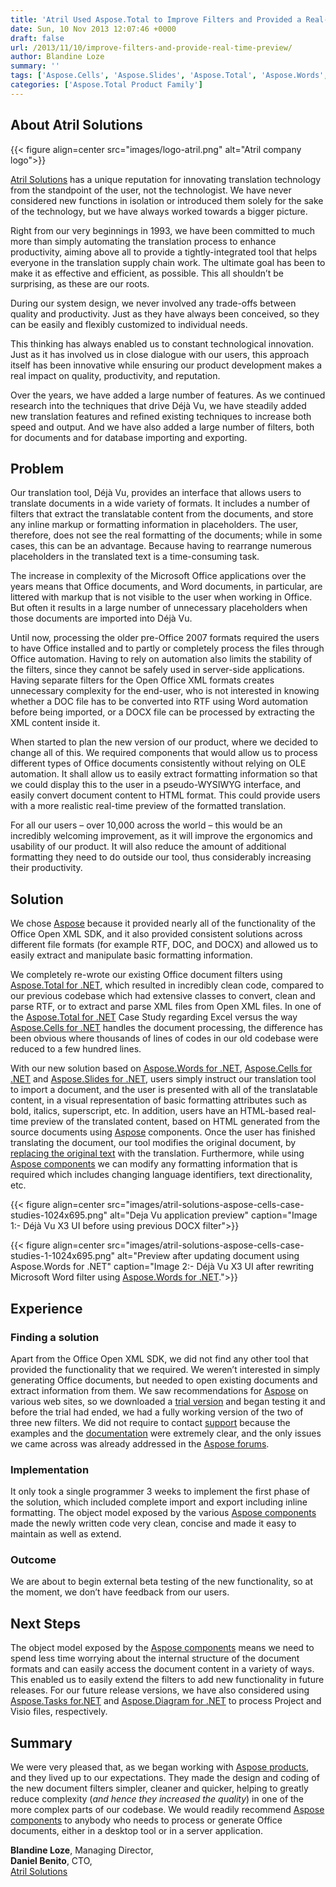 ```yaml
---
title: 'Atril Used Aspose.Total to Improve Filters and Provided a Real-Time Preview in Déjà Vu Translation Tool'
date: Sun, 10 Nov 2013 12:07:46 +0000
draft: false
url: /2013/11/10/improve-filters-and-provide-real-time-preview/
author: Blandine Loze
summary: ''
tags: ['Aspose.Cells', 'Aspose.Slides', 'Aspose.Total', 'Aspose.Words', 'Find and replace text in Excel file', 'Find and replace text in Word file', 'Success Stories']
categories: ['Aspose.Total Product Family']
---
```


## About Atril Solutions



{{< figure align=center src="images/logo-atril.png" alt="Atril company logo">}}


[Atril Solutions][1] has a unique reputation for innovating translation technology from the standpoint of the user, not the technologist. We have never considered new functions in isolation or introduced them solely for the sake of the technology, but we have always worked towards a bigger picture.

Right from our very beginnings in 1993, we have been committed to much more than simply automating the translation process to enhance productivity, aiming above all to provide a tightly-integrated tool that helps everyone in the translation supply chain work. The ultimate goal has been to make it as effective and efficient, as possible. This all shouldn’t be surprising, as these are our roots.

During our system design, we never involved any trade-offs between quality and productivity. Just as they have always been conceived, so they can be easily and flexibly customized to individual needs.

This thinking has always enabled us to constant technological innovation. Just as it has involved us in close dialogue with our users, this approach itself has been innovative while ensuring our product development makes a real impact on quality, productivity, and reputation.

Over the years, we have added a large number of features. As we continued research into the techniques that drive Déjà Vu, we have steadily added new translation features and refined existing techniques to increase both speed and output. And we have also added a large number of filters, both for documents and for database importing and exporting.

## Problem

Our translation tool, Déjà Vu, provides an interface that allows users to translate documents in a wide variety of formats. It includes a number of filters that extract the translatable content from the documents, and store any inline markup or formatting information in placeholders. The user, therefore, does not see the real formatting of the documents; while in some cases, this can be an advantage. Because having to rearrange numerous placeholders in the translated text is a time-consuming task.

The increase in complexity of the Microsoft Office applications over the years means that Office documents, and Word documents, in particular, are littered with markup that is not visible to the user when working in Office. But often it results in a large number of unnecessary placeholders when those documents are imported into Déjà Vu.

Until now, processing the older pre-Office 2007 formats required the users to have Office installed and to partly or completely process the files through Office automation. Having to rely on automation also limits the stability of the filters, since they cannot be safely used in server-side applications. Having separate filters for the Open Office XML formats creates unnecessary complexity for the end-user, who is not interested in knowing whether a DOC file has to be converted into RTF using Word automation before being imported, or a DOCX file can be processed by extracting the XML content inside it.

When started to plan the new version of our product, where we decided to change all of this. We required components that would allow us to process different types of Office documents consistently without relying on OLE automation. It shall allow us to easily extract formatting information so that we could display this to the user in a pseudo-WYSIWYG interface, and easily convert document content to HTML format. This could provide users with a more realistic real-time preview of the formatted translation.

For all our users – over 10,000 across the world – this would be an incredibly welcoming improvement, as it will improve the ergonomics and usability of our product. It will also reduce the amount of additional formatting they need to do outside our tool, thus considerably increasing their productivity.

## Solution

We chose [Aspose][2] because it provided nearly all of the functionality of the Office Open XML SDK, and it also provided consistent solutions across different file formats (for example RTF, DOC, and DOCX) and allowed us to easily extract and manipulate basic formatting information.

We completely re-wrote our existing Office document filters using [Aspose.Total for .NET][3], which resulted in incredibly clean code, compared to our previous codebase which had extensive classes to convert, clean and parse RTF, or to extract and parse XML files from Open XML files. In one of the [Aspose.Total for .NET][4] Case Study regarding Excel versus the way [Aspose.Cells for .NET][5] handles the document processing, the difference has been obvious where thousands of lines of codes in our old codebase were reduced to a few hundred lines.

With our new solution based on [Aspose.Words for .NET][6], [Aspose.Cells for .NET][7] and [Aspose.Slides for .NET][8], users simply instruct our translation tool to import a document, and the user is presented with all of the translatable content, in a visual representation of basic formatting attributes such as bold, italics, superscript, etc. In addition, users have an HTML-based real-time preview of the translated content, based on HTML generated from the source documents using [Aspose][9] components. Once the user has finished translating the document, our tool modifies the original document, by [replacing the original text][10] with the translation. Furthermore, while using [Aspose components][11] we can modify any formatting information that is required which includes changing language identifiers, text directionality, etc.



{{< figure align=center src="images/atril-solutions-aspose-cells-case-studies-1024x695.png" alt="Deja Vu application preview" caption="Image 1:- Déjà Vu X3 UI before using previous DOCX filter">}}




{{< figure align=center src="images/atril-solutions-aspose-cells-case-studies-1-1024x695.png" alt="Preview after updating document using Aspose.Words for .NET" caption="Image 2:- Déjà Vu X3 UI after rewriting Microsoft Word filter using [Aspose.Words for .NET](https://products.aspose.com/words/net).">}}


## Experience

### **Finding a solution**

Apart from the Office Open XML SDK, we did not find any other tool that provided the functionality that we required. We weren’t interested in simply generating Office documents, but needed to open existing documents and extract information from them. We saw recommendations for [Aspose][12] on various web sites, so we downloaded a [trial version][13] and began testing it and before the trial had ended, we had a fully working version of the two of three new filters. We did not require to contact [support][14] because the examples and the [documentation][15] were extremely clear, and the only issues we came across was already addressed in the [Aspose forums][16].

### **Implementation**

It only took a single programmer 3 weeks to implement the first phase of the solution, which included complete import and export including inline formatting. The object model exposed by the various [Aspose components][17] made the newly written code very clean, concise and made it easy to maintain as well as extend.

### **Outcome**

We are about to begin external beta testing of the new functionality, so at the moment, we don’t have feedback from our users.

## Next Steps

The object model exposed by the [Aspose components][18] means we need to spend less time worrying about the internal structure of the document formats and can easily access the document content in a variety of ways. This enabled us to easily extend the filters to add new functionality in future releases. For our future release versions, we have also considered using [Aspose.Tasks for.NET][19] and [Aspose.Diagram for .NET][20] to process Project and Visio files, respectively.

## Summary

We were very pleased that, as we began working with [Aspose products][21], and they lived up to our expectations. They made the design and coding of the new document filters simpler, cleaner and quicker, helping to greatly reduce complexity (_and hence they increased the quality_) in one of the more complex parts of our codebase. We would readily recommend [Aspose components][22] to anybody who needs to process or generate Office documents, either in a desktop tool or in a server application.

**Blandine Loze**, Managing Director,  
**Daniel Benito**, CTO,  
[Atril Solutions][23]




[1]: https://atril.com/
[2]: https://www.aspose.com/
[3]: https://products.aspose.com/total/net
[4]: https://products.aspose.com/total/net
[5]: https://products.aspose.com/cells/net
[6]: https://products.aspose.com/words/net
[7]: https://products.aspose.com/cells/net
[8]: https://products.aspose.com/slides/net
[9]: https://www.aspose.com/
[10]: https://docs.aspose.com/display/wordsnet/Find+and+Replace
[11]: https://products.aspose.com/total/net
[12]: https://www.aspose.com/
[13]: https://downloads.aspose.com/total/net
[14]: https://forum.aspose.com/c/total
[15]: https://docs.aspose.com/display/totalnet/Home
[16]: https://forum.aspose.com/c/total
[17]: https://products.aspose.com/
[18]: https://products.aspose.com/
[19]: https://products.aspose.com/tasks/net
[20]: https://products.aspose.com/diagram/net
[21]: https://products.aspose.com/
[22]: https://products.aspose.com/
[23]: https://atril.com/




